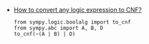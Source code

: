  - [How to convert any logic expression to CNF?](https://stackoverflow.com/questions/53795696/convert-formula-to-cnf-python)
   
   ```python3
   from sympy.logic.boolalg import to_cnf
   from sympy.abc import A, B, D
   to_cnf(~(A | B) | D)
   ```
